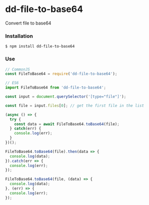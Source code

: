 # dd-file-to-base64
Convert file to base64

### Installation
```shell
$ npm install dd-file-to-base64
```

### Use
```javascript
// CommonJS
const FileToBase64 = require('dd-file-to-base64');

// ES6
import FileToBase64 from 'dd-file-to-base64';
```

```javascript
const input = document.querySelector('[type="file"]');

const file = input.files[0]; // get the first file in the list

(async () => {
  try {
    const data = await FileToBase64.toBase64(file);
  } catch(err) {
    console.log(err);
  }
})();

FileToBase64.toBase64(file).then(data => {
  console.log(data);
}).catch(err => {
  console.log(err);
});

FileToBase64.toBase64(file, (data) => {
  console.log(data);
}, (err) => {
  console.log(err);
});
```